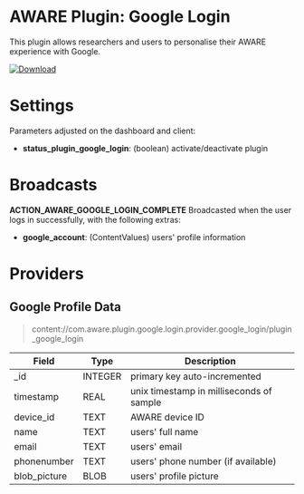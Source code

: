 AWARE Plugin: Google Login
===================================

This plugin allows researchers and users to personalise their AWARE experience with Google.

[ ![Download](https://api.bintray.com/packages/denzilferreira/com.awareframework/com.aware.plugin.google.auth/images/download.svg) ](https://bintray.com/denzilferreira/com.awareframework/com.aware.plugin.google.auth/_latestVersion)

# Settings
Parameters adjusted on the dashboard and client:
* **status_plugin_google_login**: (boolean) activate/deactivate plugin

# Broadcasts
**ACTION_AWARE_GOOGLE_LOGIN_COMPLETE**
Broadcasted when the user logs in successfully, with the following extras:
- **google_account**: (ContentValues) users' profile information
    
# Providers
##  Google Profile Data
> content://com.aware.plugin.google.login.provider.google_login/plugin_google_login

Field | Type | Description
----- | ---- | -----------
_id | INTEGER | primary key auto-incremented
timestamp | REAL | unix timestamp in milliseconds of sample
device_id | TEXT | AWARE device ID
name | TEXT | users' full name
email | TEXT | users' email
phonenumber | TEXT | users' phone number (if available)
blob_picture | BLOB | users' profile picture
